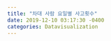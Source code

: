 ```yaml
---
title: "차대 사람 요일별 사고횟수"
date: 2019-12-10 03:17:30 -0400
categories: Datavisualization
---
```

<html>
  <head>
  <title>요일별 사고 발생 횟수</title>
    <script type="text/javascript" src="https://www.gstatic.com/charts/loader.js"></script>
    <script type="text/javascript">
      google.charts.load('current', {'packages':['corechart']});
      google.charts.setOnLoadCallback(drawVisualization);

      function drawVisualization() {
        // Some raw data (not necessarily accurate)
        var data = google.visualization.arrayToDataTable([
          ['Day of the week', '사고 횟수', '사상자수', '야간 사고횟수', '야간 사상자수'],
          ['월',  211,      181,         125,             152           ],
          ['화',  197,      207,         111,             121          ],
          ['수',  214,      250,         134,             166           ],
          ['목',  207,      225,         113,             120           ],
          ['금',  239,      260,         145,             155           ],
          ['토',  208,      238,         137,             156           ],
          ['일',  160,      191,         125,             152          ]
        ]);

        var options = {
          title : '요일별 사고횟수',
          hAxis: {title: '요일'},
          seriesType: 'bars',
          series: {3: {type: 'line'}, 2: {type: 'line'}}        };

        var chart = new google.visualization.ComboChart(document.getElementById('chart_div'));
        chart.draw(data, options);
      }
    </script>
  </head>
  <body>
    <div id="chart_div" style="width: 900px; height: 500px;"></div>
  </body>
</html>
